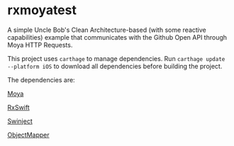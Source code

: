 # rxmoyatest
A simple Uncle Bob's Clean Architecture-based (with some reactive capabilities) example that communicates with the Github Open API through Moya HTTP Requests.

This project uses ```carthage``` to manage dependencies. Run ```carthage update --platform iOS``` to download all dependencies before building the project.

The dependencies are:

[Moya](https://github.com/Moya/Moya)

[RxSwift](https://github.com/ReactiveX/RxSwift)

[Swinject](https://github.com/Swinject/Swinject)

[ObjectMapper](https://github.com/ivanbruel/Moya-ObjectMapper)